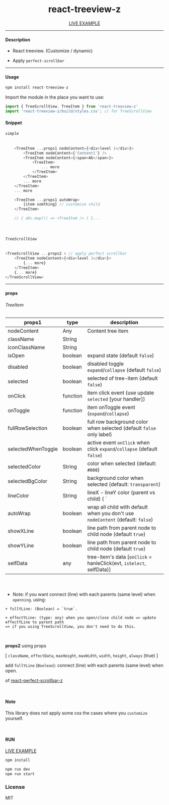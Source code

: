 <div align="center">
    <h1>react-treeview-z</h1>
    <a href="https://codesandbox.io/s/react-treeview-z-rfbrp">LIVE EXAMPLE</a>
</div>

---

#### Description

+ React treeview. (Customize / dynamic)

+ Apply `perfect-scrollbar`

---

#### Usage
```js
npm install react-treeview-z
```

Import the module in the place you want to use:
```js
import { TreeScrollView, TreeItem } from 'react-treeview-z'
import 'react-treeview-z/build/styles.css'; // for TreeScrollView
```

#### Snippet

###### `simple`

```js
    <TreeItem ...props1 nodeContent={<div>level 1</div>}>
        <TreeItem nodeContent={'Content1'} />
        <TreeItem nodeContent={<span>Ab</span>}>
            <TreeItem>
                ... more
            </TreeItem>
        </TreeItem>
        ... more
    </TreeItem>
    ... more

    <TreeItem ...props1 autoWrap>
        {item somthing} // customize child
    </TreeItem>

    // { abc.map(() => <TreeItem /> ) }...
```
<br />

###### `TreeScrollView`

```js
<TreeScrollView ...props2 > // apply perfect scrollbar
    <TreeItem nodeContent={<div>level 1</div>}>
        {... more}
    </TreeItem>
    {... more}
</TreeScrollView>
```

---

#### props
###### TreeItem
| **props1**              | **type** | **description**                                                                  |
|-------------------------|----------|------------------------------------------------------------                      |
| nodeContent             | Any      | Content tree item                                                                |
| className               | String   |                                                                                  |
| iconClassName           | String   |                                                                                  |
| isOpen                  | boolean  | expand state (default `false`)                                                   |
| disabled                | boolean  | disabled toggle `expand`/`collapse` (default `false`)                            |
| selected                | boolean  | selected of tree-item (default `false`)                                          |
| onClick                 | function | item click event (use update `selected` [your handler])                          |
| onToggle                | function | item onToggle event (`expand`/`collapse`)                                        |
| fullRowSelection        | boolean  | full row background color when selected (default `false` only label)             |
| selectedWhenToggle      | boolean  | active event `onClick` when click `expand`/`collapse` (default `false`)          |
| selectedColor           | String   | color when selected (default: `#000`)                                            |
| selectedBgColor         | String   | background color when selected (default: `transparent`)                          |
| lineColor               | String   | lineX - lineY color (parent vs child)  ( `|__ `)                                 |
| autoWrap                | boolean  | wrap all child with default when you don't use `nodeContent` (default: `false`)  |
| showXLine               | boolean  | line path from parent node to child node (default `true`)                        |
| showYLine               | boolean  | line path from parent node to child node (default `true`)                        |
| selfData                | any      | tree-item's data [`onClick` = hanleClick(evt, `isSelect`, selfData)]             |

#####

<br >

+ Note: if you want connect (line) with each parents (same level) when `openning`. using:

```
+ fullYLine: (Boolean) = `true`.

+ effectYLine: (type: any) when you open/close child node => update effectYLine to parent path
=> if you using TreeScrollView, you don't need to do this.
```



<br />

**props2**
using props

[
    `className`, `effectData`,
    `maxHeight`, `maxWidth`, `width`, `height`, `always` (true)
]

add `fullYLine` (`Boolean`): connect (line) with each parents (same level) when open.

of [react-perfect-scrollbar-z](https://www.npmjs.com/package/react-perfect-scrollbar-z)

<br />

#### Note

This library does not apply some css the cases where you `customize` yourself.

<br />

#### RUN

<a href="https://codesandbox.io/s/react-treeview-z-rfbrp">LIVE EXAMPLE</a>

```js
npm install
```
```js
npm run dev
npm run start
```

### License

MIT
